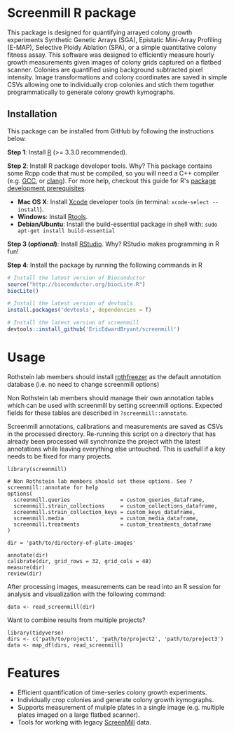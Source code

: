 # Screenmill R package

This package is designed for quantifying arrayed colony growth experiments Synthetic Genetic Arrays (SGA), Epistatic Mini-Array Profiling (E-MAP), Selective Ploidy Ablation (SPA), or a simple quantitative colony fitness assay. This software was designed to efficiently measure hourly growth measurements given images of colony grids captured on a flatbed scanner. Colonies are quantified using background subtracted pixel intensity. Image transformations and colony coordinates are saved in simple CSVs allowing one to individually crop colonies and stich them together programmatically to generate colony growth kymographs.

## Installation

This package can be installed from GitHub by following the instructions below.

**Step 1**: Install [R](https://cloud.r-project.org) (>= 3.3.0 recommended).

**Step 2**: Install R package developer tools. Why? This package contains some Rcpp code that must be compiled, so you will need a C++ compiler (e.g. [GCC](https://gcc.gnu.org), or [clang](http://clang.llvm.org)). For more help, checkout this guide for R's [package development prerequisites](https://support.rstudio.com/hc/en-us/articles/200486498-Package-Development-Prerequisites).

- **Mac OS X**: Install [Xcode](https://developer.apple.com/xcode/) developer tools (in terminal: `xcode-select --install`).
- **Windows**: Install [Rtools](https://cran.r-project.org/bin/windows/Rtools/).
- **Debian/Ubuntu**: Install the build-essential package in shell with: `sudo apt-get install build-essential`

**Step 3 (*optional*)**: Install [RStudio](https://www.rstudio.com). Why? RStudio makes programming in R fun!

**Step 4**: Install the package by running the following commands in R

```r
# Install the latest version of Bioconductor
source("http://bioconductor.org/biocLite.R")
biocLite()

# Install the latest version of devtools
install.packages('devtools', dependencies = T)

# Install the latest version of screenmill
devtools::install_github('EricEdwardBryant/screenmill')
```

# Usage


Rothstein lab members should install [rothfreezer](https://github.com/ericedwardbryant/rothfreezer)
as the default annotation database (i.e. no need to change screenmill options)

Non Rothstein lab members should manage their own annotation tables which can
be used with screenmill by setting screenmill options. Expected fields 
for these tables are described in `?screenmill::annotate`.

Screenmill annotations, calibrations and measurements are saved as CSVs 
in the processed directory. Re-running this script on a directory that has
already been processed will synchronize the project with the latest annotations
while leaving everything else untouched. This is usefull if a key needs to 
be fixed for many projects.

```
library(screenmill)

# Non Rothstein lab members should set these options. See ?screenmill::annotate for help
options(
  screenmill.queries                = custom_queries_dataframe,
  screenmill.strain_collections     = custom_collections_dataframe,
  screenmill.strain_collection_keys = custom_keys_dataframe,
  screenmill.media                  = custom_media_dataframe,
  screenmill.treatments             = custom_treatments_dataframe
)

dir = 'path/to/directory-of-plate-images'

annotate(dir)
calibrate(dir, grid_rows = 32, grid_cols = 48)
measure(dir)
review(dir)
```

After processing images, measurements can be read into an R session
for analysis and visualization with the following command:

```
data <- read_screenmill(dir)
```

Want to combine results from multiple projects?

```
library(tidyverse)
dirs <- c('path/to/project1', 'path/to/project2', 'path/to/project3')
data <- map_df(dirs, read_screenmill)
```

# Features

- Efficient quantification of time-series colony growth experiments.
- Individually crop colonies and generate colony growth kymographs.
- Supports measurement of muliple plates in a single image (e.g. multiple plates imaged on a large flatbed scanner).
- Tools for working with legacy [ScreenMill](http://www.rothsteinlab.com/tools/screen_mill/cm_engine) data.

